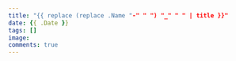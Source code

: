 ```yaml
---
title: "{{ replace (replace .Name "-" " ") "_" " " | title }}"
date: {{ .Date }}
tags: []
image:
comments: true
---
```



